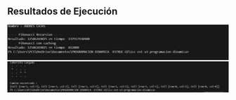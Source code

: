 ## Resultados de Ejecución

![Resultados de Ejecución](CapturaPD50.png)
![Resultados de Ejecución](CapturaMaze.png)

